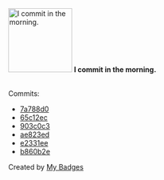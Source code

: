 <img src="https://my-badges.github.io/my-badges/morning-commits.png" alt="I commit in the morning." title="I commit in the morning." width="128">
<strong>I commit in the morning.</strong>
<br><br>

Commits:

- <a href="https://github.com/qoomon/actions--access-token/commit/7a788d090438e6cf6e723e50bd4683d5b8260a4b">7a788d0</a>
- <a href="https://github.com/qoomon/yolo-secret/commit/65c12ecfc3495e7cb2970d810e328c4de080027d">65c12ec</a>
- <a href="https://github.com/qoomon/banking-swift-messages-java/commit/903c0c3a163d58b349ac60178aa5badf2b7cd7d5">903c0c3</a>
- <a href="https://github.com/qoomon/actions--template/commit/ae823edb04f89e0444be9dd0dd41195f2032a82b">ae823ed</a>
- <a href="https://github.com/qoomon/actions--template/commit/e2331eea232a0927db8eefabcecf2f4590ad9273">e2331ee</a>
- <a href="https://github.com/qoomon/gradle-git-versioning-plugin/commit/b860b2e6a2d1c2b9c82376efbafc1b07a2708a82">b860b2e</a>


Created by <a href="https://github.com/my-badges/my-badges">My Badges</a>